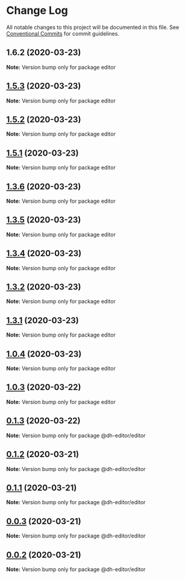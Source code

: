 # Change Log

All notable changes to this project will be documented in this file.
See [Conventional Commits](https://conventionalcommits.org) for commit guidelines.

## 1.6.2 (2020-03-23)

**Note:** Version bump only for package editor





## [1.5.3](http://140.143.249.250/renyong/lerna-repo/compare/v1.5.2...v1.5.3) (2020-03-23)

**Note:** Version bump only for package editor





## [1.5.2](http://140.143.249.250/renyong/lerna-repo/compare/v1.5.1...v1.5.2) (2020-03-23)

**Note:** Version bump only for package editor





## [1.5.1](http://140.143.249.250/renyong/lerna-repo/compare/v1.5.0...v1.5.1) (2020-03-23)

**Note:** Version bump only for package editor





## [1.3.6](http://140.143.249.250/renyong/lerna-repo/compare/v1.3.5...v1.3.6) (2020-03-23)

**Note:** Version bump only for package editor





## [1.3.5](http://140.143.249.250/renyong/lerna-repo/compare/v1.3.4...v1.3.5) (2020-03-23)

**Note:** Version bump only for package editor





## [1.3.4](http://140.143.249.250/renyong/lerna-repo/compare/v1.3.3...v1.3.4) (2020-03-23)

**Note:** Version bump only for package editor





## [1.3.2](http://140.143.249.250/renyong/lerna-repo/compare/v1.3.1...v1.3.2) (2020-03-23)

**Note:** Version bump only for package editor





## [1.3.1](http://140.143.249.250/renyong/lerna-repo/compare/v1.3.0...v1.3.1) (2020-03-23)

**Note:** Version bump only for package editor





## [1.0.4](http://140.143.249.250/renyong/lerna-repo/compare/v0.1.3...v1.0.4) (2020-03-23)

**Note:** Version bump only for package editor





## [1.0.3](http://140.143.249.250/renyong/lerna-repo/compare/v0.1.3...v1.0.3) (2020-03-22)

**Note:** Version bump only for package editor





## [0.1.3](http://140.143.249.250/renyong/lerna-repo/compare/v0.1.2...v0.1.3) (2020-03-22)

**Note:** Version bump only for package @dh-editor/editor





## [0.1.2](http://140.143.249.250/renyong/lerna-repo/compare/v0.1.1...v0.1.2) (2020-03-21)

**Note:** Version bump only for package @dh-editor/editor





## [0.1.1](http://140.143.249.250/renyong/lerna-repo/compare/v0.1.0...v0.1.1) (2020-03-21)

**Note:** Version bump only for package @dh-editor/editor





## [0.0.3](http://140.143.249.250/renyong/lerna-repo/compare/v1.0.4...v0.0.3) (2020-03-21)

**Note:** Version bump only for package @dh-editor/editor





## [0.0.2](http://140.143.249.250/renyong/lerna-repo/compare/v1.0.4...v0.0.2) (2020-03-21)

**Note:** Version bump only for package @dh-editor/editor
